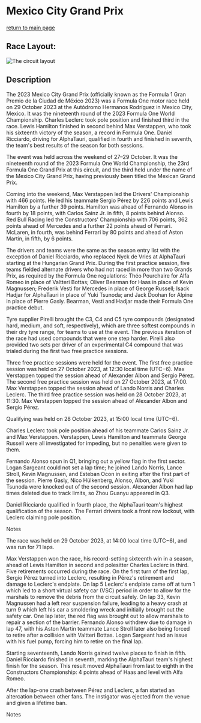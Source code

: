 # Mexico City Grand Prix

[return to main page](./index.md)

## Race Layout: 

 ![The circuit layout](https://upload.wikimedia.org/wikipedia/commons/thumb/3/36/Aut%C3%B3dromo_Hermanos_Rodr%C3%ADguez_2015.svg/220px-Aut%C3%B3dromo_Hermanos_Rodr%C3%ADguez_2015.svg.png)

## Description

 

The 2023 Mexico City Grand Prix (officially known as the Formula 1 Gran Premio de la Ciudad de México 2023) was a Formula One motor race held on 29 October 2023 at the Autódromo Hermanos Rodríguez in Mexico City, Mexico. It was the nineteenth round of the 2023 Formula One World Championship. Charles Leclerc took pole position and finished third in the race. Lewis Hamilton finished in second behind Max Verstappen, who took his sixteenth victory of the season, a record in Formula One. Daniel Ricciardo, driving for AlphaTauri, qualified in fourth and finished in seventh, the team's best results of the season for both sessions. 

The event was held across the weekend of 27–29 October. It was the nineteenth round of the 2023 Formula One World Championship, the 23rd Formula One Grand Prix at this circuit, and the third held under the name of the Mexico City Grand Prix, having previously been titled the Mexican Grand Prix. 

Coming into the weekend, Max Verstappen led the Drivers' Championship with 466 points. He led his teammate Sergio Pérez by 226 points and Lewis Hamilton by a further 39 points. Hamilton was ahead of Fernando Alonso in fourth by 18 points, with Carlos Sainz Jr. in fifth, 8 points behind Alonso. Red Bull Racing led the Constructors' Championship with 706 points, 362 points ahead of Mercedes and a further 22 points ahead of Ferrari. McLaren, in fourth, was behind Ferrari by 80 points and ahead of Aston Martin, in fifth, by 6 points. 

The drivers and teams were the same as the season entry list with the exception of Daniel Ricciardo, who replaced Nyck de Vries at AlphaTauri starting at the Hungarian Grand Prix. During the first practice session, five teams fielded alternate drivers who had not raced in more than two Grands Prix, as required by the Formula One regulations: Théo Pourchaire for Alfa Romeo in place of Valtteri Bottas; Oliver Bearman for Haas in place of Kevin Magnussen; Frederik Vesti for Mercedes in place of George Russell; Isack Hadjar for AlphaTauri in place of Yuki Tsunoda; and Jack Doohan for Alpine in place of Pierre Gasly. Bearman, Vesti and Hadjar made their Formula One practice debut. 

Tyre supplier Pirelli brought the C3, C4 and C5 tyre compounds (designated hard, medium, and soft, respectively), which are three softest compounds in their dry tyre range, for teams to use at the event. The previous iteration of the race had used compounds that were one step harder. Pirelli also provided two sets per driver of an experimental C4 compound that was trialed during the first two free practice sessions. 

Three free practice sessions were held for the event. The first free practice session was held on 27 October 2023, at 12:30 local time (UTC−6). Max Verstappen topped the session ahead of Alexander Albon and Sergio Pérez. The second free practice session was held on 27 October 2023, at 17:00. Max Verstappen topped the session ahead of Lando Norris and Charles Leclerc. The third free practice session was held on 28 October 2023, at 11:30. Max Verstappen topped the session ahead of Alexander Albon and Sergio Pérez. 

Qualifying was held on 28 October 2023, at 15:00 local time (UTC−6). 

Charles Leclerc took pole position ahead of his teammate Carlos Sainz Jr. and Max Verstappen. Verstappen, Lewis Hamilton and teammate George Russell were all investigated for impeding, but no penalties were given to them. 

Fernando Alonso spun in Q1, bringing out a yellow flag in the first sector. Logan Sargeant could not set a lap time; he joined Lando Norris, Lance Stroll, Kevin Magnussen, and Esteban Ocon in exiting after the first part of the session. Pierre Gasly, Nico Hülkenberg, Alonso, Albon, and Yuki Tsunoda were knocked out of the second session. Alexander Albon had lap times deleted due to track limits, so Zhou Guanyu appeared in Q3. 

Daniel Ricciardo qualified in fourth place, the AlphaTauri team's highest qualification of the season. The Ferrari drivers took a front row lockout, with Leclerc claiming pole position. 

Notes 

The race was held on 29 October 2023, at 14:00 local time (UTC−6), and was run for 71 laps. 

Max Verstappen won the race, his record-setting sixteenth win in a season, ahead of Lewis Hamilton in second and polesitter Charles Leclerc in third. Five retirements occurred during the race. On the first turn of the first lap, Sergio Pérez turned into Leclerc, resulting in Pérez's retirement and damage to Leclerc's endplate. On lap 5 Leclerc's endplate came off at turn 1 which led to a short virtual safety car (VSC) period in order to allow for the marshals to remove the debris from the circuit safely. On lap 33, Kevin Magnussen had a left rear suspension failure, leading to a heavy crash at turn 9 which left his car a smoldering wreck and initially brought out the safety car. One lap later, the red flag was brought out to allow marshals to repair a section of the barrier. Fernando Alonso withdrew due to damage in lap 47, with his Aston Martin teammate Lance Stroll later also being forced to retire after a collision with Valtteri Bottas. Logan Sargeant had an issue with his fuel pump, forcing him to retire on the final lap. 

Starting seventeenth, Lando Norris gained twelve places to finish in fifth. Daniel Ricciardo finished in seventh, marking the AlphaTauri team's highest finish for the season. This result moved AlphaTauri from last to eighth in the Constructors Championship: 4 points ahead of Haas and level with Alfa Romeo. 

After the lap-one crash between Pérez and Leclerc, a fan started an altercation between other fans. The instigator was ejected from the venue and given a lifetime ban. 

Notes 

 

